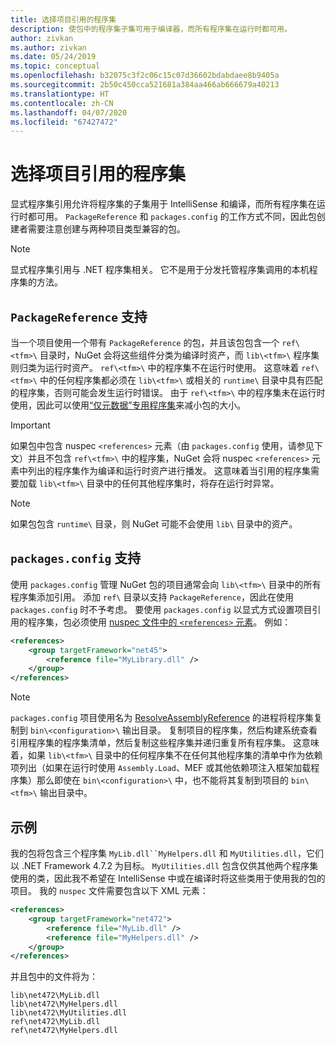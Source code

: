 ```yaml
---
title: 选择项目引用的程序集
description: 使包中的程序集子集可用于编译器，而所有程序集在运行时都可用。
author: zivkan
ms.author: zivkan
ms.date: 05/24/2019
ms.topic: conceptual
ms.openlocfilehash: b32075c3f2c06c15c07d36602bdabdaee8b9405a
ms.sourcegitcommit: 2b50c450cca521681a384aa466ab666679a40213
ms.translationtype: HT
ms.contentlocale: zh-CN
ms.lasthandoff: 04/07/2020
ms.locfileid: "67427472"
---
```

# <a name="select-assemblies-referenced-by-projects"></a>选择项目引用的程序集

显式程序集引用允许将程序集的子集用于 IntelliSense 和编译，而所有程序集在运行时都可用。 `PackageReference` 和 `packages.config` 的工作方式不同，因此包创建者需要注意创建与两种项目类型兼容的包。

> [!Note]
> 显式程序集引用与 .NET 程序集相关。 它不是用于分发托管程序集调用的本机程序集的方法。

## <a name="packagereference-support"></a>`PackageReference` 支持

当一个项目使用一个带有 `PackageReference` 的包，并且该包包含一个 `ref\<tfm>\` 目录时，NuGet 会将这些组件分类为编译时资产，而 `lib\<tfm>\` 程序集则归类为运行时资产。 `ref\<tfm>\` 中的程序集不在运行时使用。 这意味着 `ref\<tfm>\` 中的任何程序集都必须在 `lib\<tfm>\` 或相关的 `runtime\` 目录中具有匹配的程序集，否则可能会发生运行时错误。 由于 `ref\<tfm>\` 中的程序集未在运行时使用，因此可以使用[“仅元数据”专用程序集](https://github.com/dotnet/roslyn/blob/master/docs/features/refout.md)来减小包的大小。

> [!Important]
> 如果包中包含 nuspec `<references>` 元素（由 `packages.config` 使用，请参见下文）并且不包含 `ref\<tfm>\` 中的程序集，NuGet 会将 nuspec `<references>` 元素中列出的程序集作为编译和运行时资产进行播发。 这意味着当引用的程序集需要加载 `lib\<tfm>\` 目录中的任何其他程序集时，将存在运行时异常。

> [!Note]
> 如果包包含 `runtime\` 目录，则 NuGet 可能不会使用 `lib\` 目录中的资产。

## <a name="packagesconfig-support"></a>`packages.config` 支持

使用 `packages.config` 管理 NuGet 包的项目通常会向 `lib\<tfm>\` 目录中的所有程序集添加引用。 添加 `ref\` 目录以支持 `PackageReference`，因此在使用 `packages.config` 时不予考虑。 要使用 `packages.config` 以显式方式设置项目引用的程序集，包必须使用 [nuspec 文件中的 `<references>` 元素](../reference/nuspec.md#explicit-assembly-references)。 例如：

```xml
<references>
    <group targetFramework="net45">
        <reference file="MyLibrary.dll" />
    </group>
</references>
```

> [!Note]
> `packages.config` 项目使用名为 [ResolveAssemblyReference](https://github.com/Microsoft/msbuild/blob/master/documentation/wiki/ResolveAssemblyReference.md) 的进程将程序集复制到 `bin\<configuration>\` 输出目录。 复制项目的程序集，然后构建系统查看引用程序集的程序集清单，然后复制这些程序集并递归重复所有程序集。 这意味着，如果 `lib\<tfm>\` 目录中的任何程序集不在任何其他程序集的清单中作为依赖项列出（如果在运行时使用 `Assembly.Load`、MEF 或其他依赖项注入框架加载程序集）那么即使在 `bin\<configuration>\` 中，也不能将其复制到项目的 `bin\<tfm>\` 输出目录中。

## <a name="example"></a>示例

我的包将包含三个程序集 `MyLib.dll``MyHelpers.dll` 和 `MyUtilities.dll`，它们以 .NET Framework 4.7.2 为目标。 `MyUtilities.dll` 包含仅供其他两个程序集使用的类，因此我不希望在 IntelliSense 中或在编译时将这些类用于使用我的包的项目。 我的 `nuspec` 文件需要包含以下 XML 元素：

```xml
<references>
    <group targetFramework="net472">
        <reference file="MyLib.dll" />
        <reference file="MyHelpers.dll" />
    </group>
</references>
```

并且包中的文件将为：

```text
lib\net472\MyLib.dll
lib\net472\MyHelpers.dll
lib\net472\MyUtilities.dll
ref\net472\MyLib.dll
ref\net472\MyHelpers.dll
```

